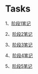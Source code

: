 # Tasks
1、[阶段1笔记](https://github.com/Uohuynix/Tasks/tree/cf47ba907f6b388f4ec5956ee34d3396633185f7/%E9%98%B6%E6%AE%B51%E7%AC%94%E8%AE%B0)

2、[阶段2笔记](https://github.com/Uohuynix/Tasks/tree/47ce26da5bf2ebf98fd56c3212dc8620671a0acd/%E9%98%B6%E6%AE%B52%E7%AC%94%E8%AE%B0)

3、[阶段3笔记](https://github.com/Uohuynix/Tasks/tree/21277ed477b21b7e0d45f7b4be0c2975f0c2b230/%E9%98%B6%E6%AE%B53%E7%AC%94%E8%AE%B0)

4、[阶段4笔记](https://github.com/antidote-for-world/Tasks/tree/7bbcd54a2c978f10401c8987ec7fe96c9998481b/%E9%98%B6%E6%AE%B54%E7%AC%94%E8%AE%B0)

5、[阶段5笔记](https://github.com/antidote-for-world/Tasks/tree/6804ac9ba01ec52bff79d8406ece6f85cc1a5a4b/%E9%98%B6%E6%AE%B55%E7%AC%94%E8%AE%B0)
